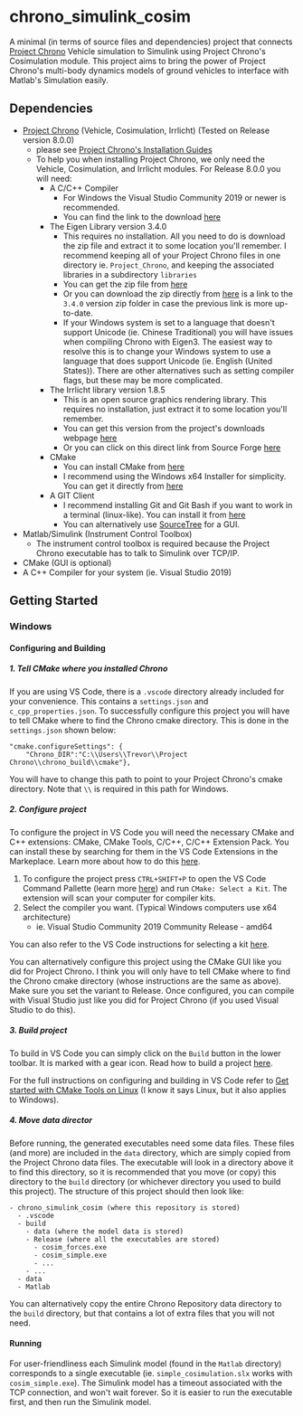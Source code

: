 # chrono_simulink_cosim
A minimal (in terms of source files and dependencies) project that connects [Project Chrono](https://github.com/projectchrono/chrono/tree/main) Vehicle simulation to Simulink using Project Chrono's Cosimulation module. This project aims to bring the power of Project Chrono's multi-body dynamics models of ground vehicles to interface with Matlab's Simulation easily.

## Dependencies
- [Project Chrono](https://github.com/projectchrono/chrono/tree/main) (Vehicle, Cosimulation, Irrlicht) (Tested on Release version 8.0.0)
  - please see [Project Chrono's Installation Guides](https://api.projectchrono.org/8.0.0/tutorial_table_of_content_install.html)
  - To help you when installing Project Chrono, we only need the Vehicle, Cosimulation, and Irrlicht modules. For Release 8.0.0 you will need:
    - A C/C++ Compiler
      - For Windows the Visual Studio Community 2019 or newer is recommended.
      - You can find the link to the download [here](https://visualstudio.microsoft.com/downloads/)
    - The Eigen Library version 3.4.0
      - This requires no installation. All you need to do is download the zip file and extract it to some location you'll remember. I recommend keeping all of your Project Chrono files in one directory ie. `Project_Chrono`, and keeping the associated libraries in a subdirectory `libraries`
      - You can get the zip file from [here](https://eigen.tuxfamily.org/index.php?title=Main_Page)
      - Or you can download the zip directly from [here](https://gitlab.com/libeigen/eigen/-/archive/3.4.0/eigen-3.4.0.zip) is a link to the `3.4.0` version zip folder in case the previous link is more up-to-date.
      - If your Windows system is set to a language that doesn't support Unicode (ie. Chinese Traditional) you will have issues when compiling Chrono with Eigen3. The easiest way to resolve this is to change your Windows system to use a language that does support Unicode (ie. English (United States)). There are other alternatives such as setting compiler flags, but these may be more complicated.
    - The Irrlicht library version 1.8.5
      - This is an open source graphics rendering library. This requires no installation, just extract it to some location you'll remember.
      - You can get this version from the project's downloads webpage [here](https://irrlicht.sourceforge.io/?page_id=10)
      - Or you can click on this direct link from Source Forge [here](https://sourceforge.net/projects/irrlicht/files/Irrlicht%20SDK/1.8/1.8.4/irrlicht-1.8.4.zip/download?use_mirror=versaweb)
    - CMake
      - You can install CMake from [here](https://cmake.org/download/)
      - I recommend using the Windows x64 Installer for simplicity. You can get it directly from [here](https://github.com/Kitware/CMake/releases/download/v3.28.1/cmake-3.28.1-windows-x86_64.msi)
    - A GIT Client
      - I recommend installing Git and Git Bash if you want to work in a terminal (linux-like). You can install it from [here](https://gitforwindows.org/)
      - You can alternatively use [SourceTree](https://www.sourcetreeapp.com/) for a GUI.
- Matlab/Simulink (Instrument Control Toolbox)
  - The instrument control toolbox is required because the Project Chrono executable has to talk to Simulink over TCP/IP.
- CMake (GUI is optional)
- A C++ Compiler for your system (ie. Visual Studio 2019)

## Getting Started
### Windows
#### Configuring and Building
##### 1. Tell CMake where you installed Chrono

If you are using VS Code, there is a `.vscode` directory already included for your convenience. This contains a `settings.json` and `c_cpp_properties.json`. To successfully configure this project you will have to tell CMake where to find the Chrono cmake directory. This is done in the `settings.json` shown below:
```
"cmake.configureSettings": {
    "Chrono_DIR":"C:\\Users\\Trevor\\Project Chrono\\chrono_build\\cmake"},
```
You will have to change this path to point to your Project Chrono's cmake directory. Note that `\\` is required in this path for Windows.

##### 2. Configure project

To configure the project in VS Code you will need the necessary CMake and C++ extensions: CMake, CMake Tools, C/C++, C/C++ Extension Pack. You can install these by searching for them in the VS Code Extensions in the Markeplace. Learn more about how to do this [here](https://code.visualstudio.com/docs/editor/extension-marketplace). 

1. To configure the project press `CTRL+SHIFT+P` to open the VS Code Command Pallette (learn more [here](https://code.visualstudio.com/docs/getstarted/userinterface#_command-palette)) and run `CMake: Select a Kit`. The extension will scan your computer for compiler kits.
2. Select the compiler you want. (Typical Windows computers use x64 architecture)
   - ie. Visual Studio Community 2019 Community Release - amd64

You can also refer to the VS Code instructions for selecting a kit [here](https://code.visualstudio.com/docs/cpp/cmake-linux#_select-a-kit).

You can alternatively configure this project using the CMake GUI like you did for Project Chrono. I think you will only have to tell CMake where to find the Chrono cmake directory (whose instructions are the same as above). Make sure you set the variant to Release. Once configured, you can compile with Visual Studio just like you did for Project Chrono (if you used Visual Studio to do this).

##### 3. Build project

To build in VS Code you can simply click on the `Build` button in the lower toolbar. It is marked with a gear icon. Read how to build a project [here](https://code.visualstudio.com/docs/cpp/cmake-linux#_build-hello-world). 

For the full instructions on configuring and building in VS Code refer to [Get started with CMake Tools on Linux](https://code.visualstudio.com/docs/cpp/cmake-linux) (I know it says Linux, but it also applies to Windows).

##### 4. Move data director

Before running, the generated executables need some data files. These files (and more) are included in the `data` directory, which are simply copied from the Project Chrono data files. The executable will look in a directory above it to find this directory, so it is recommended that you move (or copy) this directory to the `build` directory (or whichever directory you used to build this project). The structure of this project should then look like:
```
- chrono_simulink_cosim (where this repository is stored)
  - .vscode
  - build
    - data (where the model data is stored)
    - Release (where all the executables are stored)
      - cosim_forces.exe
      - cosim_simple.exe
      - ...
    - ...
  - data
  - Matlab
```

You can alternatively copy the entire Chrono Repository data directory to the `build` directory, but that contains a lot of extra files that you will not need.

#### Running

For user-friendliness each Simulink model (found in the `Matlab` directory) corresponds to a single executable (ie. `simple_cosimulation.slx` works with `cosim_simple.exe`). The Simulink model has a timeout associated with the TCP connection, and won't wait forever. So it is easier to run the executable first, and then run the Simulink model.
